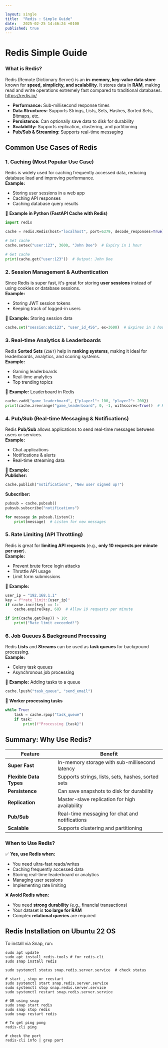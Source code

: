 ```yaml
---

layout: single
title:  "Redis : Simple Guide"
date:   2025-02-25 14:46:24 +0100
published: true
---
```


# Redis Simple Guide



### **What is Redis?**
Redis (Remote Dictionary Server) is an **in-memory, key-value data store** known for **speed, simplicity, and scalability**. It stores data in **RAM**, making read and write operations extremely fast compared to traditional databases.
https://redis.io/

- **Performance:** Sub-millisecond response times  
- **Data Structures:** Supports Strings, Lists, Sets, Hashes, Sorted Sets, Bitmaps, etc.  
- **Persistence:** Can optionally save data to disk for durability  
- **Scalability:** Supports replication, clustering, and partitioning  
- **Pub/Sub & Streaming:** Supports real-time messaging  



## **Common Use Cases of Redis**

### **1. Caching (Most Popular Use Case)**
Redis is widely used for caching frequently accessed data, reducing database load and improving performance.  
**Example:**  
- Storing user sessions in a web app  
- Caching API responses  
- Caching database query results  

🔹 **Example in Python (FastAPI Cache with Redis)**  
```python
import redis

cache = redis.Redis(host="localhost", port=6379, decode_responses=True)

# Set cache
cache.setex("user:123", 3600, "John Doe")  # Expiry in 1 hour

# Get cache
print(cache.get("user:123"))  # Output: John Doe
```



### **2. Session Management & Authentication**
Since Redis is super fast, it's great for storing **user sessions** instead of using cookies or database sessions.  
**Example:**  
- Storing JWT session tokens  
- Keeping track of logged-in users  

🔹 **Example:** Storing session data  
```python
cache.set("session:abc123", "user_id_456", ex=3600)  # Expires in 1 hour
```



### **3. Real-time Analytics & Leaderboards**
Redis **Sorted Sets** (`ZSET`) help in **ranking systems**, making it ideal for leaderboards, analytics, and scoring systems.  
**Example:**  
- Gaming leaderboards  
- Real-time analytics  
- Top trending topics  

🔹 **Example:** Leaderboard in Redis  
```python
cache.zadd("game_leaderboard", {"player1": 100, "player2": 200})
print(cache.zrevrange("game_leaderboard", 0, -1, withscores=True))  # Highest first
```



### **4. Pub/Sub (Real-time Messaging & Notifications)**
Redis **Pub/Sub** allows applications to send real-time messages between users or services.  
**Example:**  
- Chat applications  
- Notifications & alerts  
- Real-time streaming data  

🔹 **Example:**  
**Publisher:**
```python
cache.publish("notifications", "New user signed up!")
```
**Subscriber:**
```python
pubsub = cache.pubsub()
pubsub.subscribe("notifications")

for message in pubsub.listen():
    print(message)  # Listen for new messages
```



### **5. Rate Limiting (API Throttling)**
Redis is great for **limiting API requests** (e.g., **only 10 requests per minute per user**).  
**Example:**  
- Prevent brute force login attacks  
- Throttle API usage  
- Limit form submissions  

🔹 **Example:**  
```python
user_ip = "192.168.1.1"
key = f"rate_limit:{user_ip}"
if cache.incr(key) == 1:
    cache.expire(key, 60)  # Allow 10 requests per minute

if int(cache.get(key)) > 10:
    print("Rate limit exceeded!")
```



### **6. Job Queues & Background Processing**
Redis **Lists** and **Streams** can be used as **task queues** for background processing.  
**Example:**  
- Celery task queues  
- Asynchronous job processing  

🔹 **Example:** Adding tasks to a queue  
```python
cache.lpush("task_queue", "send_email")
```
🔹 **Worker processing tasks**  
```python
while True:
    task = cache.rpop("task_queue")
    if task:
        print(f"Processing {task}")
```



## **Summary: Why Use Redis?**
| Feature        | Benefit  |
|---------------|----------|
| **Super Fast** | In-memory storage with sub-millisecond latency |
| **Flexible Data Types** | Supports strings, lists, sets, hashes, sorted sets |
| **Persistence** | Can save snapshots to disk for durability |
| **Replication** | Master-slave replication for high availability |
| **Pub/Sub** | Real-time messaging for chat and notifications |
| **Scalable** | Supports clustering and partitioning |



### **When to Use Redis?**
✅ **Yes, use Redis when:**
- You need ultra-fast reads/writes  
- Caching frequently accessed data  
- Storing real-time leaderboard or analytics  
- Managing user sessions  
- Implementing rate limiting  

❌ **Avoid Redis when:**
- You need **strong durability** (e.g., financial transactions)  
- Your dataset is **too large for RAM**  
- Complex **relational queries** are required



## Redis Installation on Ubuntu 22 OS

To install via Snap, run:

```
sudo apt update
sudo apt install redis-tools # for redis-cli
sudo snap install redis

sudo systemctl status snap.redis.server.service  # check status

# start , stop or reestart
sudo systemctl start snap.redis.server.service
sudo systemctl stop snap.redis.server.service
sudo systemctl restart snap.redis.server.service

# OR using snap
sudo snap start redis
sudo snap stop redis
sudo snap restart redis

# To get ping pong
redis-cli ping

# check the port
redis-cli info | grep port



```






